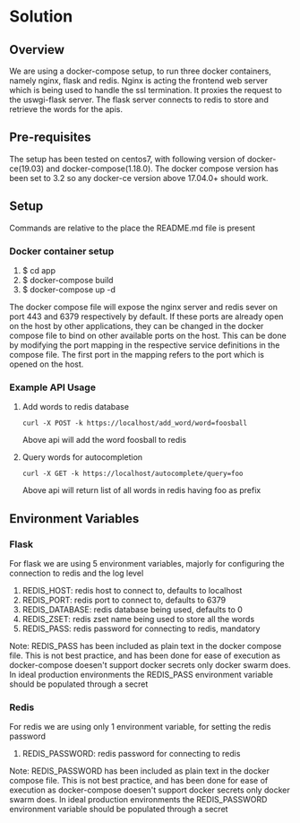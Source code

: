 # Solution

## Overview
We are using a docker-compose setup, to run three docker containers, namely nginx, flask and redis. 
Nginx is acting the frontend web server which is being used to handle the ssl termination. 
It proxies the request to the uswgi-flask server. 
The flask server connects to redis to store and retrieve the words for the apis.

## Pre-requisites
The setup has been tested on centos7, with following version of docker-ce(19.03) and docker-compose(1.18.0). 
The docker compose version has been set to 3.2 so any docker-ce version above 17.04.0+ should work.

## Setup
Commands are relative to the place the README.md file is present

### Docker container setup

 1. $ cd app
 2. $ docker-compose build
 3. $ docker-compose up -d

 The docker compose file will expose the nginx server and redis sever on port 443 and 6379 respectively by default. 
 If these ports are already open on the host by other applications, they can be changed in the docker compose file to bind on other available ports on the host. This can be done by modifying the port mapping in the respective service definitions in the compose file. 
 The first port in the mapping refers to the port which is opened on the host.

### Example API Usage

 1. Add words to redis database
    ```
	curl -X POST -k https://localhost/add_word/word=foosball
    ```
    Above api will add the word foosball to redis
     
 2. Query words for autocompletion
    ```
    curl -X GET -k https://localhost/autocomplete/query=foo
    ```
    Above api will return list of all words in redis having foo as prefix
    
## Environment Variables

### Flask
For flask we are using 5 environment variables, majorly for configuring the connection to redis and the log level

  1. REDIS_HOST: redis host to connect to, defaults to localhost
  2. REDIS_PORT: redis port to connect to, defaults to 6379
  3. REDIS_DATABASE: redis database being used, defaults to 0
  4. REDIS_ZSET: redis zset name being used to store all the words
  5. REDIS_PASS: redis password for connecting to redis, mandatory
  
Note: REDIS_PASS has been included as plain text in the docker compose file. This is not best practice,
and has been done for ease of execution as docker-compose doesen't support docker secrets only docker swarm does.
In ideal production environments the REDIS_PASS environment variable should be populated through a secret
 
### Redis
For redis we are using only 1 environment variable, for setting the redis password

  1. REDIS_PASSWORD: redis password for connecting to redis
  
Note: REDIS_PASSWORD has been included as plain text in the docker compose file. This is not best practice,
and has been done for ease of execution as docker-compose doesen't support docker secrets only docker swarm does.
In ideal production environments the REDIS_PASSWORD environment variable should be populated through a secret